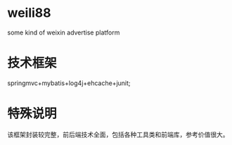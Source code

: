 # weili88
some kind of weixin advertise platform

# 技术框架

springmvc+mybatis+log4j+ehcache+junit;

# 特殊说明

该框架封装较完整，前后端技术全面，包括各种工具类和前端库，参考价值很大。

